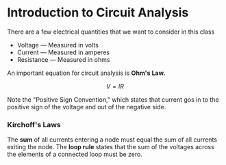 # Introduction to Circuit Analysis

There are a few electrical quantities that we want to consider in this class

* Voltage — Measured in volts
* Current — Measured in amperes
* Resistance — Measured in ohms

An important equation for circuit analysis is **Ohm's Law.**

$$
V= IR
$$

Note the "Positive Sign Convention," which states that current gos in to the positive sign of the voltage and out of the negative side. 

### Kirchoff's Laws

The **sum** of all currents entering a node must equal the sum of all currents exiting the node. The **loop rule** states that the sum of the voltages across the elements of a connected loop must be zero. 



